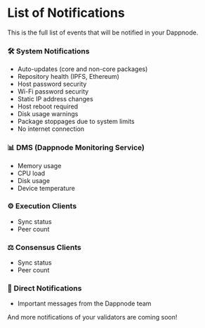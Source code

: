 # List of Notifications

This is the full list of events that will be notified in your Dappnode. 

### 🛠️ System Notifications

- Auto-updates (core and non-core packages)
- Repository health (IPFS, Ethereum)
- Host password security
- Wi-Fi password security
- Static IP address changes
- Host reboot required
- Disk usage warnings
- Package stoppages due to system limits
- No internet connection

### 📊 DMS (Dappnode Monitoring Service)

- Memory usage
- CPU load
- Disk usage
- Device temperature

### ⚙️ Execution Clients

- Sync status
- Peer count

### ⚖️ Consensus Clients

- Sync status
- Peer count

### 📡 Direct Notifications

- Important messages from the Dappnode team

And more notifications of your validators are coming soon!
